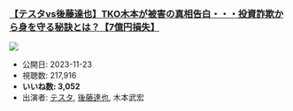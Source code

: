 ### [【テスタvs後藤達也】TKO木本が被害の真相告白・・・投資詐欺から身を守る秘訣とは？【7億円損失】](https://www.youtube.com/watch?v=280E4OR9c7E)
[![](https://img.youtube.com/vi/280E4OR9c7E/sddefault.jpg)](https://www.youtube.com/watch?v=280E4OR9c7E)
-   公開日: 2023-11-23
-   視聴数: 217,916
-   **いいね数: 3,052**
-   出演者: [テスタ](/rehacq_fan/people/テスタ "wikilink"), [後藤達也](/rehacq_fan/people/後藤達也 "wikilink"), 木本武宏
